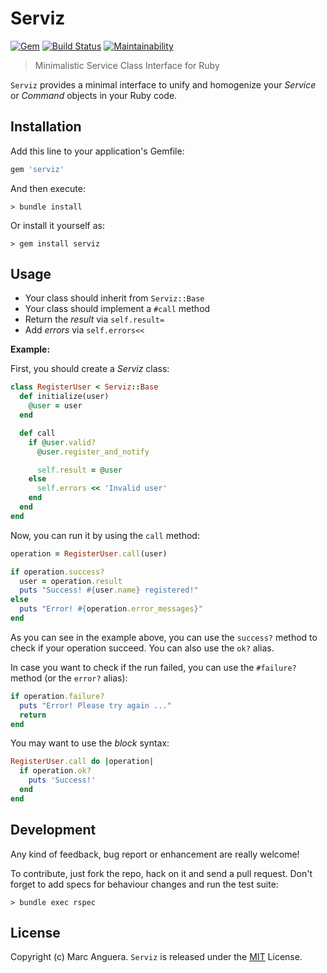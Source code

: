 # Serviz

[![Gem](https://img.shields.io/gem/v/serviz.svg?style=flat-square)](https://rubygems.org/gems/serviz)
[![Build Status](https://github.com/markets/serviz/actions/workflows/ci.yml/badge.svg?branch=master)](https://github.com/markets/serviz/actions)
[![Maintainability](https://api.codeclimate.com/v1/badges/871bdafe6ca410b4b64a/maintainability)](https://codeclimate.com/github/markets/serviz/maintainability)

> Minimalistic Service Class Interface for Ruby

`Serviz` provides a minimal interface to unify and homogenize your *Service* or *Command* objects in your Ruby code.

## Installation

Add this line to your application's Gemfile:

```ruby
gem 'serviz'
```

And then execute:

    > bundle install

Or install it yourself as:

    > gem install serviz

## Usage

- Your class should inherit from `Serviz::Base`
- Your class should implement a `#call` method
- Return the _result_ via `self.result=`
- Add _errors_ via `self.errors<<`

**Example:**

First, you should create a _Serviz_ class:

```ruby
class RegisterUser < Serviz::Base
  def initialize(user)
    @user = user
  end

  def call
    if @user.valid?
      @user.register_and_notify

      self.result = @user
    else
      self.errors << 'Invalid user'
    end
  end
end
```

Now, you can run it by using the `call` method:

```ruby
operation = RegisterUser.call(user)

if operation.success?
  user = operation.result
  puts "Success! #{user.name} registered!"
else
  puts "Error! #{operation.error_messages}"
end
```

As you can see in the example above, you can use the `success?` method to check if your operation succeed. You can also use the `ok?` alias.

In case you want to check if the run failed, you can use the `#failure?` method (or the `error?` alias):

```ruby
if operation.failure?
  puts "Error! Please try again ..."
  return
end
```

You may want to use the _block_ syntax:

```ruby
RegisterUser.call do |operation|
  if operation.ok?
    puts 'Success!'
  end
end
```

## Development

Any kind of feedback, bug report or enhancement are really welcome!

To contribute, just fork the repo, hack on it and send a pull request. Don't forget to add specs for behaviour changes and run the test suite:

    > bundle exec rspec

## License

Copyright (c) Marc Anguera. `Serviz` is released under the [MIT](LICENSE) License.
